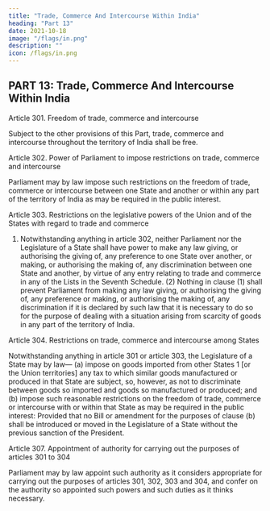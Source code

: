 ```yaml
---
title: "Trade, Commerce And Intercourse Within India"
heading: "Part 13"
date: 2021-10-18
image: "/flags/in.png"
description: ""
icon: /flags/in.png
---
```



## PART 13: Trade, Commerce And Intercourse Within India

Article 301. Freedom of trade, commerce and intercourse

Subject to the other provisions of this Part, trade, commerce and intercourse throughout the territory of India shall be free.

Article 302. Power of Parliament to impose restrictions on trade, commerce and intercourse

Parliament may by law impose such restrictions on the freedom of trade, commerce or intercourse between one State and another or within any part of the territory of India as may be required in the public interest.

Article 303. Restrictions on the legislative powers of the Union and of the States with regard to trade and
commerce

1) Notwithstanding anything in article 302, neither Parliament nor the Legislature of a State shall have power to make any law giving, or authorising the giving of, any preference to one State over another, or making, or authorising the making of, any discrimination between one State and another, by
virtue of any entry relating to trade and commerce in any of the Lists in the Seventh Schedule.
(2) Nothing in clause (1) shall prevent Parliament from making any law giving, or authorising the
giving of, any preference or making, or authorising the making of, any discrimination if it is declared by
such law that it is necessary to do so for the purpose of dealing with a situation arising from scarcity of
goods in any part of the territory of India.

Article 304. Restrictions on trade, commerce and intercourse among States

Notwithstanding anything in article 301 or article 303, the Legislature of a State may by law—
(a) impose on goods imported from other States 1 [or the Union territories] any tax to which similar
goods manufactured or produced in that State are subject, so, however, as not to discriminate between
goods so imported and goods so manufactured or produced; and
(b) impose such reasonable restrictions on the freedom of trade, commerce or intercourse with or
within that State as may be required in the public interest:
Provided that no Bill or amendment for the purposes of clause (b) shall be introduced or moved in the
Legislature of a State without the previous sanction of the President.

<!-- [305. Saving of existing laws and laws providing for State monopolies.—Nothing in articles 301
and 303 shall affect the provisions of any existing law except in so far as the President may by order
otherwise direct; and nothing in article 301 shall affect the operation of any law made before the
commencement of the Constitution (Fourth Amendment) Act, 1955, in so far as it relates to, or prevent
Parliament or the Legislature of a State from making any law relating to, any such matter as is referred to
in sub-clause (ii) of clause (6) of article 19.]
306. [Power of certain States in Part B of the First Schedule to impose restrictions on trade
and commerce.].–Omitted by the Constitution (Seventh Amendment) Act, 1956, s. 29 and Sch. (w.e.f. 1-1-
1956). -->

Article 307. Appointment of authority for carrying out the purposes of articles 301 to 304

Parliament may by law appoint such authority as it considers appropriate for carrying out the purposes of articles 301,
302, 303 and 304, and confer on the authority so appointed such powers and such duties as it thinks
necessary.
<!-- 1. Ins. by the Constitution (Seventh Amendment) Act, 1956, s. 29 and Sch. (w.e.f. 1-11-1956).
2. Subs. by the Constitution (Fourth Amendment) Act, 1955, s. 4, for art. 305 (w.e.f. 27-4-1955).
127
 -->
